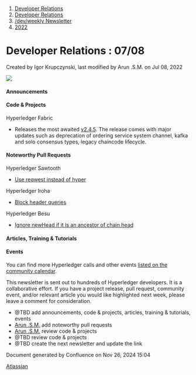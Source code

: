 1. [Developer Relations](index.html)
2. [Developer Relations](Developer-Relations_17170434.html)
3. [/dev/weekly Newsletter](17170445.html)
4. [2022](2022_17170473.html)

# Developer Relations : 07/08

Created by Igor Krupczynski, last modified by Arun .S.M. on Jul 08, 2022

![](attachments/17170434/17171308.png?height=169)

#### Announcements

#### Code &amp; Projects

Hyperledger Fabric

- Releases the most awaited [v2.4.5](https://github.com/hyperledger/fabric/releases/tag/v2.4.5). The release comes with major updates such as deprecation of ordering service system channel, kafka and solo consensus types, legacy chaincode lifecycle.

#### Noteworthy Pull Requests

Hyperledger Sawtooth

- [Use reqwest instead of hyper](https://github.com/hyperledger/sawtooth-sabre/pull/187)

Hyperledger Iroha

- [Block header queries](https://github.com/hyperledger/iroha/pull/2453)

Hyperledger Besu

- [Ignore newHead if it is an ancestor of chain head](https://github.com/hyperledger/besu/pull/4055)

#### Articles, Training &amp; Tutorials

#### Events

You can find more Hyperledger calls and other events [listed on the community calendar](https://lf-hyperledger.atlassian.net/wiki/display/HYP/Calendar+of+Public+Meetings).

This newsletter is sent out to hundreds of Hyperledger developers. It is a collaborative effort. If you have a project release, pull request, community event, and/or relevant article you would like highlighted next week, please leave a comment for consideration.

- @TBD add announcements, code &amp; projects, articles, training &amp; tutorials, events
- [Arun .S.M.](https://lf-hyperledger.atlassian.net/wiki/people/621a0e5097d313006ba7386a?ref=confluence) add noteworthy pull requests
- [Arun .S.M.](https://lf-hyperledger.atlassian.net/wiki/people/621a0e5097d313006ba7386a?ref=confluence) review code &amp; projects
- @TBD review code &amp; projects
- @TBD create the next newsletter and update the link

Document generated by Confluence on Nov 26, 2024 15:04

[Atlassian](http://www.atlassian.com/)
